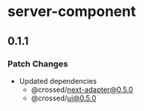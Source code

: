 # server-component

## 0.1.1

### Patch Changes

- Updated dependencies
  - @crossed/next-adapter@0.5.0
  - @crossed/ui@0.5.0

